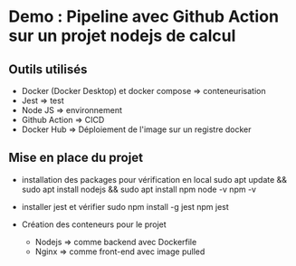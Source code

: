 # Demo : Pipeline avec Github Action sur un projet nodejs de calcul

## Outils utilisés

- Docker (Docker Desktop) et docker compose => conteneurisation
- Jest => test
- Node JS => environnement
- Github Action => CICD
- Docker Hub => Déploiement de l'image sur un registre docker


## Mise en place du projet

- installation des packages pour vérification en local
sudo apt update && sudo apt install nodejs && sudo apt install npm 
node -v
npm -v

- installer jest et vérifier
sudo npm install -g jest
npm jest

- Création des conteneurs pour le projet

    - Nodejs => comme backend avec Dockerfile
    - Nginx => comme front-end avec image pulled




